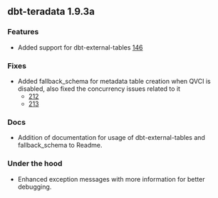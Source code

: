 ## dbt-teradata 1.9.3a

### Features
* Added support for dbt-external-tables [146](https://github.com/Teradata/dbt-teradata/issues/146)
  
### Fixes
* Added fallback_schema for metadata table creation when QVCI is disabled, also fixed the concurrency issues related to it
    * [212](https://github.com/Teradata/dbt-teradata/issues/212)
    * [213](https://github.com/Teradata/dbt-teradata/issues/213)

### Docs
* Addition of documentation for usage of dbt-external-tables and fallback_schema to Readme.
  
### Under the hood
* Enhanced exception messages with more information for better debugging.
